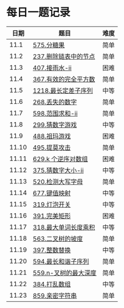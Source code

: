 # 每日一题记录

| 日期  | 题目                                                     | 难度 |
| ----- | -------------------------------------------------------- | ---- |
| 11.1  | [575.分糖果](./record/575.分糖果.md)                     | 简单 |
| 11.2  | [237.删除链表中的节点](./record/237.删除链表中的节点.md) | 简单 |
| 11.3  | [407.接雨水-ii](./record/407.接雨水-ii.md)               | 困难 |
| 11.4  | [367.有效的完全平方数](./record/367.有效的完全平方数.md) | 简单 |
| 11.5  | [1218.最长定差子序列](./record/1218.最长定差子序列.md)   | 中等 |
| 11.6  | [268.丢失的数字](./record/268.丢失的数字.md)             | 简单 |
| 11.7  | [598.范围求和-ii](./record/598.范围求和-ii.md)           | 简单 |
| 11.8  | [299.猜数字游戏](./record/299.猜数字游戏.md)             | 中等 |
| 11.9  | [488.祖玛游戏](./record/488.祖玛游戏.md)                 | 困难 |
| 11.10 | [495.提莫攻击](./record/495.提莫攻击.md)                 | 简单 |
| 11.11 | [629.k 个逆序对数组](./record/629.k个逆序对数组.md)      | 困难 |
| 11.12 | [375.猜数字大小-ii](./record/375.猜数字大小-ii.md)       | 中等 |
| 11.13 | [520.检测大写字母](./record/520.检测大写字母.md)         | 简单 |
| 11.14 | [677.键值映射](./record/677.键值映射.md)                 | 中等 |
| 11.15 | [319.灯泡开关](./record/319.灯泡开关.md)                 | 中等 |
| 11.16 | [391.完美矩形](./record/391.完美矩形.md)                 | 困难 |
| 11.17 | [318.最大单词长度乘积](./record/318.最大单词长度乘积.md) | 中等 |
| 11.18 | [563.二叉树的坡度](./record/563.二叉树的坡度.md)         | 简单 |
| 11.19 | [397.整数替换](./record/397.整数替换.md)                 | 中等 |
| 11.20 | [594.最长和谐子序列](./record/594.最长和谐子序列.md)     | 简单 |
| 11.21 | [559.n-叉树的最大深度](./record/559.n-叉树的最大深度.md) | 简单 |
| 11.22 | [384.打乱数组](./record/384.打乱数组.md)                 | 中等 |
| 11.23 | [859.亲密字符串](./record/859.亲密字符串.md)             | 简单 |
